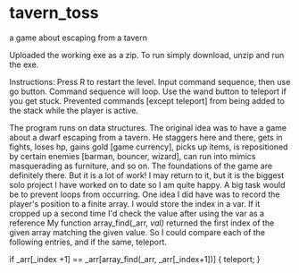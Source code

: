 # tavern_toss
a game about escaping from a tavern

Uploaded the working exe as a zip. To run simply download, unzip and run the exe.

Instructions:
Press R to restart the level.
Input command sequence, then use go button. Command sequence will loop. Use the wand button to teleport if you get stuck.
Prevented commands [except teleport] from being added to the stack while the player is active.

The program runs on data structures. The original idea was to have a game about a dwarf escaping from a tavern. He staggers here and there, gets in fights, loses hp, gains gold [game currency], picks up items, is repositioned by certain enemies [barman, bouncer, wizard], can run into mimics masquerading as furniture, and so on. The foundations of the game are definitely there. But it is a lot of work! I may return to it, but it is the biggest solo project I have worked on to date so I am quite happy. A big task would be to prevent loops from occurring. One idea I did have was to record the player's position to a finite array. I would store the index in a var. If it cropped up a second time I'd check the value after using the var as a reference My function array_find(_arr, _val)_ returned the first index of the given array matching the given value. So I could compare each of the following entries, and if the same, teleport. 

if _arr[_index +1] == _arr[array_find(_arr, _arr[_index+1])] { 
  teleport;
  }
  

